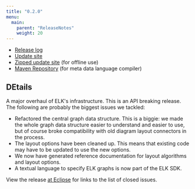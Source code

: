 ```yaml
---
title: "0.2.0"
menu:
  main:
    parent: "ReleaseNotes"
    weight: 20
---
```


* [Release log](https://projects.eclipse.org/projects/modeling.elk/releases/0.2.0)
* [Update site](https://download.eclipse.org/elk/updates/releases/0.2.0/)
* [Zipped update site](https://download.eclipse.org/elk/updates/releases/0.2.0/elk-0.2.0.zip) (for offline use)
* [Maven Repository](https://download.eclipse.org/elk/maven/releases/0.2.0) (for meta data language compiler)


## DEtails

A major overhaul of ELK's infrastructure. This is an API breaking release. The following are probably the biggest issues we tackled:

* Refactored the central graph data structure. This is a biggie: we made the whole graph data structure easier to understand and easier to use, but of course broke compatibility with old diagram layout connectors in the process.
* The layout options have been cleaned up. This means that existing code may have to be updated to use the new options.
* We now have generated reference documentation for layout algorithms and layout options.
* A textual language to specify ELK graphs is now part of the ELK SDK.

View the release [at Eclipse](https://projects.eclipse.org/projects/modeling.elk/releases/0.2.0) for links to the list of closed issues.

